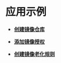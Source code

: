 # 应用示例<a name="swr_02_0058"></a>

-   **[创建镜像仓库](创建镜像仓库.md)**  

-   **[添加镜像授权](添加镜像授权.md)**  

-   **[创建镜像老化规则](创建镜像老化规则-0.md)**  


